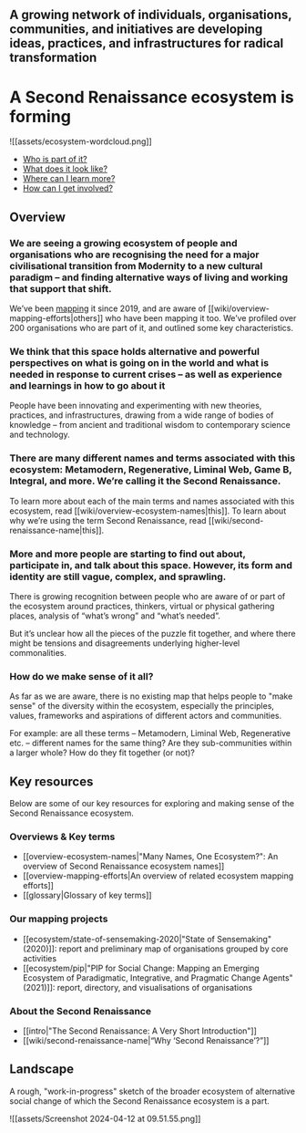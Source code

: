 
## A growing network of individuals, organisations, communities, and initiatives are developing ideas, practices, and infrastructures for radical transformation 

# A Second Renaissance ecosystem is forming

![[assets/ecosystem-wordcloud.png]]

- [Who is part of it?](https://secondrenaissance.net/ecosystem/pip-2021)
- [What does it look like?](#landscape)
- [Where can I learn more?](#resources)
- [How can I get involved?](https://lifeitself.org/get-involved)

## Overview

### We are seeing a growing ecosystem of people and organisations who are recognising the need for a major civilisational transition from Modernity to a new cultural paradigm – and finding alternative ways of living and working that support that shift.
  
We’ve been [mapping](#mapping) it since 2019, and are aware of [[wiki/overview-mapping-efforts|others]] who have been mapping it too. We’ve profiled over 200 organisations who are part of it, and outlined some key characteristics.

### We think that this space holds alternative and powerful perspectives on what is going on in the world and what is needed in response to current crises – as well as experience and learnings in how to go about it

People have been innovating and experimenting with new theories, practices, and infrastructures, drawing from a wide range of bodies of knowledge – from ancient and traditional wisdom to contemporary science and technology. 
  
### There are many different names and terms associated with this ecosystem: Metamodern, Regenerative, Liminal Web, Game B, Integral, and more. We’re calling it the Second Renaissance. 

To learn more about each of the main terms and names associated with this ecosystem, read [[wiki/overview-ecosystem-names|this]]. To learn about why we’re using the term Second Renaissance, read [[wiki/second-renaissance-name|this]]. 
  
### More and more people are starting to find out about, participate in, and talk about this space. However, its form and identity are still vague, complex, and sprawling.

There is growing recognition between people who are aware of or part of the ecosystem around practices, thinkers, virtual or physical gathering places, analysis of “what’s wrong” and “what’s needed”. 

But it’s unclear how all the pieces of the puzzle fit together, and where there might be tensions and disagreements underlying higher-level commonalities. 

### How do we make sense of it all?

As far as we are aware, there is no existing map that helps people to "make sense" of the diversity within the ecosystem, especially the principles, values, frameworks and aspirations of different actors and communities.

For example: are all these terms – Metamodern, Liminal Web, Regenerative etc. – different names for the same thing? Are they sub-communities within a larger whole? How do they fit together (or not)?
<a id = "resources"></a>
## Key resources

Below are some of our key resources for exploring and making sense of the Second Renaissance ecosystem.

### Overviews & Key terms

- [[overview-ecosystem-names|"Many Names, One Ecosystem?": An overview of Second Renaissance ecosystem names]]
- [[overview-mapping-efforts|An overview of related ecosystem mapping efforts]]
- [[glossary|Glossary of key terms]]
<a id = "mapping"></a>
### Our mapping projects

- [[ecosystem/state-of-sensemaking-2020|"State of Sensemaking" (2020)]]: report and preliminary map of organisations grouped by core activities 
- [[ecosystem/pip|"PIP for Social Change: Mapping an Emerging Ecosystem of Paradigmatic, Integrative, and Pragmatic Change Agents" (2021)]]: report, directory, and visualisations of organisations

### About the Second Renaissance

- [[intro|"The Second Renaissance: A Very Short Introduction"]]
- [[wiki/second-renaissance-name|“Why ‘Second Renaissance’?”]] 

## Landscape

A rough, "work-in-progress" sketch of the broader ecosystem of alternative social change of which the Second Renaissance ecosystem is a part.

![[assets/Screenshot 2024-04-12 at 09.51.55.png]]